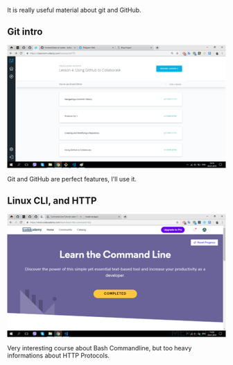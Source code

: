 It is really useful material about git and GitHub.

## Git intro

<img src="./0_git_intro/udacity_git_intro.png" alt="Screenshot#1">

Git and GitHub are perfect features, I'll use it.

## Linux CLI, and HTTP

<img src="./1_task_linux_cli/Completed.png" alt="Screenshot#1">

Very interesting course about Bash Commandline,
but too heavy informations about HTTP Protocols.

